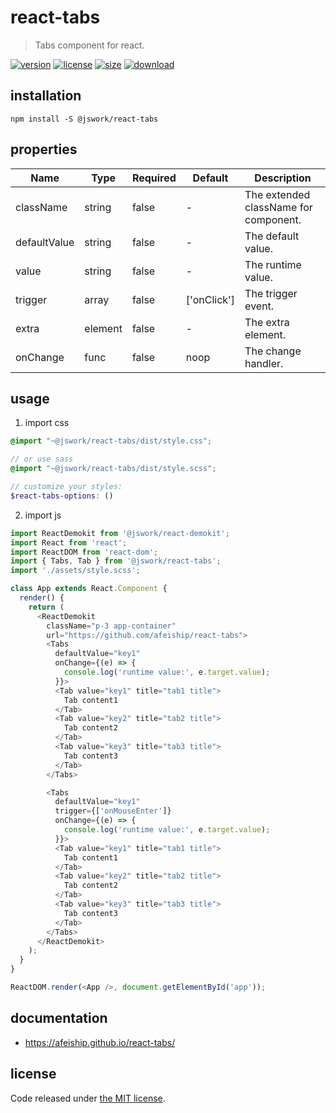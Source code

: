 # react-tabs
> Tabs component for react.

[![version][version-image]][version-url]
[![license][license-image]][license-url]
[![size][size-image]][size-url]
[![download][download-image]][download-url]

## installation
```shell
npm install -S @jswork/react-tabs
```

## properties
| Name         | Type    | Required | Default     | Description                           |
| ------------ | ------- | -------- | ----------- | ------------------------------------- |
| className    | string  | false    | -           | The extended className for component. |
| defaultValue | string  | false    | -           | The default value.                    |
| value        | string  | false    | -           | The runtime value.                    |
| trigger      | array   | false    | ['onClick'] | The trigger event.                    |
| extra        | element | false    | -           | The extra element.                    |
| onChange     | func    | false    | noop        | The change handler.                   |


## usage
1. import css
  ```scss
  @import "~@jswork/react-tabs/dist/style.css";

  // or use sass
  @import "~@jswork/react-tabs/dist/style.scss";

  // customize your styles:
  $react-tabs-options: ()
  ```
2. import js
  ```js
  import ReactDemokit from '@jswork/react-demokit';
  import React from 'react';
  import ReactDOM from 'react-dom';
  import { Tabs, Tab } from '@jswork/react-tabs';
  import './assets/style.scss';

  class App extends React.Component {
    render() {
      return (
        <ReactDemokit
          className="p-3 app-container"
          url="https://github.com/afeiship/react-tabs">
          <Tabs
            defaultValue="key1"
            onChange={(e) => {
              console.log('runtime value:', e.target.value);
            }}>
            <Tab value="key1" title="tab1 title">
              Tab content1
            </Tab>
            <Tab value="key2" title="tab2 title">
              Tab content2
            </Tab>
            <Tab value="key3" title="tab3 title">
              Tab content3
            </Tab>
          </Tabs>

          <Tabs
            defaultValue="key1"
            trigger={['onMouseEnter']}
            onChange={(e) => {
              console.log('runtime value:', e.target.value);
            }}>
            <Tab value="key1" title="tab1 title">
              Tab content1
            </Tab>
            <Tab value="key2" title="tab2 title">
              Tab content2
            </Tab>
            <Tab value="key3" title="tab3 title">
              Tab content3
            </Tab>
          </Tabs>
        </ReactDemokit>
      );
    }
  }

  ReactDOM.render(<App />, document.getElementById('app'));

  ```

## documentation
- https://afeiship.github.io/react-tabs/


## license
Code released under [the MIT license](https://github.com/afeiship/react-tabs/blob/master/LICENSE.txt).

[version-image]: https://img.shields.io/npm/v/@jswork/react-tabs
[version-url]: https://npmjs.org/package/@jswork/react-tabs

[license-image]: https://img.shields.io/npm/l/@jswork/react-tabs
[license-url]: https://github.com/afeiship/react-tabs/blob/master/LICENSE.txt

[size-image]: https://img.shields.io/bundlephobia/minzip/@jswork/react-tabs
[size-url]: https://github.com/afeiship/react-tabs/blob/master/dist/react-tabs.min.js

[download-image]: https://img.shields.io/npm/dm/@jswork/react-tabs
[download-url]: https://www.npmjs.com/package/@jswork/react-tabs
